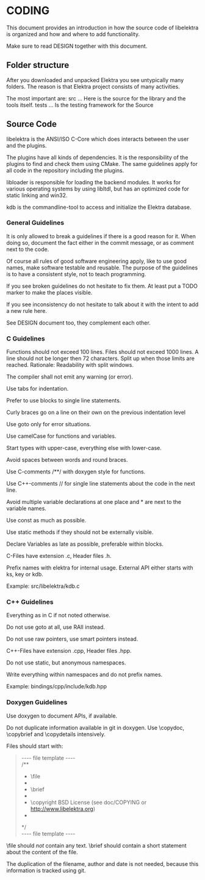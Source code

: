 # CODING #

This document provides an introduction in how the source code of
libelektra is organized and how and where to add functionality.

Make sure to read DESIGN together with this document.

## Folder structure ##

After you downloaded and unpacked Elektra you see untypically many
folders. The reason is that Elektra project consists of many activities.

The most important are:
src ... Here is the source for the library and the tools itself.
tests ... Is the testing framework for the Source

## Source Code ##

libelektra is the ANSI/ISO C-Core which does interacts between the user
and the plugins.

The plugins have all kinds of dependencies. It is the responsibility of
the plugins to find and check them using CMake. The same guidelines
apply for all code in the repository including the plugins.

libloader is responsible for loading the backend modules. It works for
various operating systems by using libltdl, but has an optimized code
for static linking and win32.

kdb is the commandline-tool to access and initialize the Elektra database.

### General Guidelines ###

It is only allowed to break  a guidelines if there is a good reason
for it. When doing so, document the fact either in the commit message,
or as comment next to the code.

Of course all rules of good software engineering apply, like to
use good names, make software testable and reusable.
The purpose of the guidelines is to have a consistent
style, not to teach programming.

If you see broken guidelines do not hesitate to fix them. At least put a
TODO marker to make the places visible.

If you see inconsistency do not hesitate to talk about it with the
intent to add a new rule here.

See DESIGN document too, they complement each other.


### C Guidelines ###

Functions should not exceed 100 lines.
Files should not exceed 1000 lines.
A line should not be longer then 72 characters.
Split up when those limits are reached.
Rationale: Readability with split windows.


The compiler shall not emit any warning (or error).

Use tabs for indentation.

Prefer to use blocks to single line statements.

Curly braces go on a line on their own on the previous indentation level

Use goto only for error situations.

Use camelCase for functions and variables.

Start types with upper-case, everything else with lower-case.

Avoid spaces between words and round braces.

Use C-comments /**/ with doxygen style for functions.

Use C++-comments // for single line statements about the code in the
next line.

Avoid multiple variable declarations at one place and * are next to the
variable names.

Use const as much as possible.

Use static methods if they should not be externally visible.

Declare Variables as late as possible, preferable within blocks.

C-Files have extension .c, Header files .h.

Prefix names with elektra for internal usage. External API either starts
with ks, key or kdb.

Example: src/libelektra/kdb.c


### C++ Guidelines ###

Everything as in C if not noted otherwise.

Do not use goto at all, use RAII instead.

Do not use raw pointers, use smart pointers instead.

C++-Files have extension .cpp, Header files .hpp.

Do not use static, but anonymous namespaces.

Write everything within namespaces and do not prefix names.

Example: bindings/cpp/include/kdb.hpp


### Doxygen Guidelines ###

Use doxygen to document APIs, if available.

Do not duplicate information available in git in doxygen.
Use \copydoc, \copybrief and \copydetails intensively.


Files should start with:  
>---- file template ----  
>/**  
>* \file  
>*  
>* \brief <short statement about the content of the file>  
>*  
>* \copyright BSD License (see doc/COPYING or http://www.libelektra.org)  
>*  
>*/  
>---- file template ----

\file should *not* contain any text.
\brief should contain a short statement about the content of the file.

The duplication of the filename, author and date is not needed, because
this information is tracked using git.

